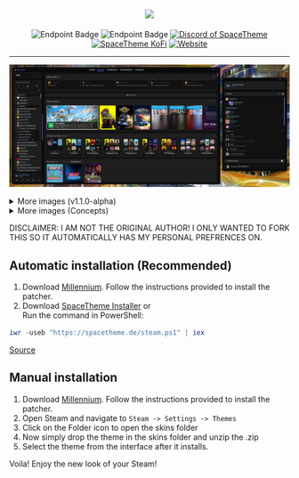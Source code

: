 <div align="center">
<h3><img height="52px" src="https://raw.githubusercontent.com/SpaceTheme/Steam/main/_assets/img/logo.png"></h3>

![Endpoint Badge](https://img.shields.io/github/downloads/SpaceTheme/Steam/total?style=for-the-badge&labelColor=%23111111&color=%231e1e1e)
![Endpoint Badge](https://img.shields.io/endpoint?url=https%3A%2F%2Floc-counter.onrender.com%2F%3Frepo%3DSpaceTheme%2FSteam%26branch%3Dmain&style=for-the-badge&label=Lines%20of%20Code&labelColor=%23111111&color=%231e1e1e)
[![Discord of SpaceTheme](https://img.shields.io/badge/discord-black?style=for-the-badge&logo=discord&logoColor=%23ffffff&labelColor=%235865F2&color=%235865F2)](https://discord.spacetheme.de)
[![SpaceTheme KoFi](https://img.shields.io/badge/kofi-dark?style=for-the-badge&logo=kofi&logoColor=%23fff&labelColor=%23ff5e5b&color=%23ff5e5b)](https://kofi.spacetheme.de)
[![Website](https://img.shields.io/badge/website-back?style=for-the-badge&logo=googlechrome&logoColor=%23ffffff&labelColor=%23111111&color=%23111111)](https://spacetheme.de)
<hr>
</div>

![Preview](https://raw.githubusercontent.com/SpaceTheme/Steam/main/_assets/img/preview.png)
<details>
    <summary>More images (v1.1.0-alpha)</summary>

|  Library home  |  Library gamepage  |
|  :---:  |  :---:  |
|  ![Preview](https://raw.githubusercontent.com/SpaceTheme/Steam/main/_assets/img/libHome.png)  |  ![Preview](https://raw.githubusercontent.com/SpaceTheme/Steam/main/_assets/img/libGamepage.png)  |
|  **Store**  |  **Friend list & Chat**  |
|  ![Preview](https://raw.githubusercontent.com/SpaceTheme/Steam/main/_assets/img/storePage.png)  |  ![Preview](https://raw.githubusercontent.com/SpaceTheme/Steam/main/_assets/img/friendAndChat.png)  |
</details>
<details>
    <summary>More images (Concepts)</summary>

|  Library home  |  Library gamepage  |
|  :---:  |  :---:  |
|  ![Preview](https://i.imgur.com/Wr0S4Go.png)  |  ![Preview](https://i.imgur.com/s9bQdOK.png)  |
|  **Store**  |
|  ![Preview](https://i.imgur.com/DC2u3hh.png)  |
</details>

DISCLAIMER: I AM NOT THE ORIGINAL AUTHOR! I ONLY WANTED TO FORK THIS SO IT AUTOMATICALLY HAS MY PERSONAL PREFRENCES ON.
## Automatic installation (Recommended)
1. Download [Millennium](https://docs.steambrew.app/users/installing). Follow the instructions provided to install the patcher.
1. Download [SpaceTheme Installer](https://github.com/SpaceTheme/Installer/releases) or
<br>Run the command in PowerShell:
```ps1
iwr -useb "https://spacetheme.de/steam.ps1" | iex
```
[Source](https://github.com/SpaceTheme/Installer/blob/main/cli/steam.ps1)
  
## Manual installation
1. Download [Millennium](https://docs.steambrew.app/users/installing). Follow the instructions provided to install the patcher.
1. Open Steam and navigate to `Steam -> Settings -> Themes`
1. Click on the Folder icon to open the skins folder
1. Now simply drop the theme in the skins folder and unzip the .zip
1. Select the theme from the interface after it installs.

Voila! Enjoy the new look of your Steam!
